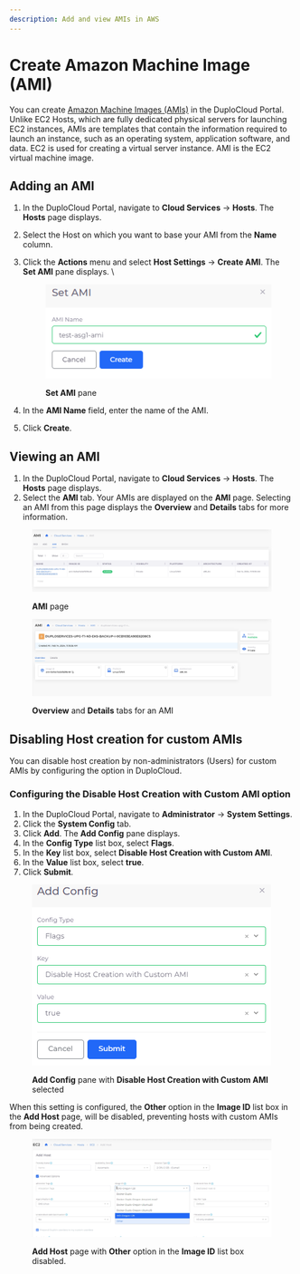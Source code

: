 ```yaml
---
description: Add and view AMIs in AWS
---
```


# Create Amazon Machine Image (AMI)

You can create [Amazon Machine Images (AMIs)](https://docs.aws.amazon.com/AWSEC2/latest/UserGuide/AMIs.html) in the DuploCloud Portal. Unlike EC2 Hosts, which are fully dedicated physical servers for launching EC2 instances, AMIs are templates that contain the information required to launch an instance, such as an operating system, application software, and data. EC2 is used for creating a virtual server instance. AMI is the EC2 virtual machine image.

## Adding an AMI

1. In the DuploCloud Portal, navigate to **Cloud Services** -> **Hosts**. The **Hosts** page displays.
2. Select the Host on which you want to base your AMI from the **Name** column.
3.  Click the **Actions** menu and select **Host Settings** -> **Create AMI**. The **Set AMI** pane displays. \


    <div align="left">

    <figure><img src="../../../.gitbook/assets/ami1.png" alt=""><figcaption><p><strong>Set AMI</strong> pane</p></figcaption></figure>

    </div>
4. In the **AMI Name** field, enter the name of the AMI.
5. Click **Create**.&#x20;

## Viewing an AMI

1. In the DuploCloud Portal, navigate to **Cloud Services** -> **Hosts**. The **Hosts** page displays.
2. Select the **AMI** tab. Your AMIs are displayed on the **AMI** page. Selecting an AMI from this page displays the **Overview** and **Details** tabs for more information.

<figure><img src="../../../.gitbook/assets/screenshot-nimbusweb.me-2024.02.18-14_34_01.png" alt=""><figcaption><p><strong>AMI</strong> page</p></figcaption></figure>

<figure><img src="../../../.gitbook/assets/screenshot-nimbusweb.me-2024.02.18-14_35_23.png" alt=""><figcaption><p><strong>Overview</strong> and <strong>Details</strong> tabs for an AMI</p></figcaption></figure>

## Disabling Host creation for custom AMIs

You can disable host creation by non-administrators (Users) for custom AMIs by configuring the option in DuploCloud. &#x20;

### Configuring the Disable Host Creation with Custom AMI option&#x20;

1. In the DuploCloud Portal, navigate to **Administrator** -> **System Settings**.
2. Click the **System Config** tab.
3. Click **Add**. The **Add Config** pane displays.
4. In the **Config Type** list box, select **Flags**.
5. In the **Key** list box, select **Disable Host Creation with Custom AMI**.
6. In the **Value** list box, select **true**.
7. Click **Submit**.

<div align="left">

<figure><img src="../../../.gitbook/assets/amidis3.png" alt=""><figcaption><p><strong>Add Config</strong> pane with <strong>Disable Host Creation with Custom AMI</strong> selected</p></figcaption></figure>

</div>

When this setting is configured, the **Other** option in the **Image ID** list box in the **Add Host** page, will be disabled, preventing hosts with custom AMIs from being created.

<figure><img src="../../../.gitbook/assets/screenshot-nimbusweb.me-2024.02.18-14_37_53.png" alt=""><figcaption><p><strong>Add Host</strong> page with <strong>Other</strong> option in the <strong>Image ID</strong> list box disabled.</p></figcaption></figure>
